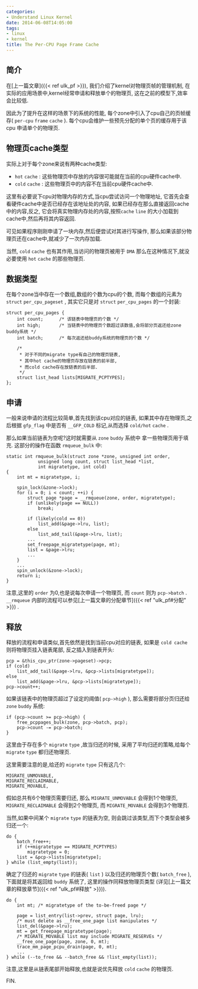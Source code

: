 ```yaml
---
categories:
- Understand Linux Kernel
date: 2014-06-08T14:05:00
tags:
- linux
- kernel
title: The Per-CPU Page Frame Cache
---
```


## 简介

在[上一篇文章]({{< ref ulk_pf >}}),
我们介绍了kernel对物理页帧的管理机制,
在实际的应用场景中,kernel经常申请和释放单个的物理页,
这在之前的模型下,效率会比较低.

因此为了提升在这样的场景下的系统的性能,
每个zone中引入了cpu自己的页帧缓存( `per-cpu` `frame` `cache` ).
每个cpu会维护一些预先分配的单个页的缓存用于该cpu
申请单个的物理页.

## 物理页cache类型

实际上对于每个zone来说有两种cache类型:

- `hot` `cache` : 这些物理页中存放的内容很可能就在当前的cpu硬件cache中.
- `cold` `cache` : 这些物理页中的内容不在当前cpu硬件cache中.

这里有必要说下cpu对物理内存的方式,当cpu尝试访问一个物理地址,
它首先会查看硬件cache中是否已经存在该地址处的内容,
如果已经存在那么直接返回cache中的内容,反之,
它会将真实物理内存处的内容,按照`cache` `line` 的大小加载到
cache中,然后再将其内容返回.

可见如果程序刚刚申请了一块内存,然后便尝试对其进行写操作,
那么如果该部分物理页还在cache中,就减少了一次内存加载.

当然, `cold` `cache` 也有其作用,当访问的物理页被用于 `DMA`
那么在这种情况下,就没必要使用 `hot` `cache` 的那些物理页.

## 数据类型

在每个zone当中存在一个数组,数组的个数为cpu的个数,
而每个数组的元素为 `struct` `per_cpu_pageset` ,
其实它只是对 `struct` `per_cpu_pages` 的一个封装:

```
struct per_cpu_pages {
	int count;		/* 该链表中物理页的个数 */
	int high;		/* 当链表中的物理页个数超过该数值,会将部分页返还给zone buddy系统 */
	int batch;		/* 每次返还给buddy系统的物理页的个数 */

	/*
	 * 对于不同的migrate type有自己的物理页链表,
	 * 其中hot cache的物理页存放在链表的前半部,
	 * 而cold cache存在放链表的后半部.
	 */
	struct list_head lists[MIGRATE_PCPTYPES];
};
```

## 申请

一般来说申请的流程比较简单,首先找到该cpu对应的链表,
如果其中存在物理页,之后根据 `gfp_flag` 中是否有
`__GFP_COLD` 标记,从而选择 `cold/hot` `cache` .

那么如果当前链表为空呢?这时就需要从 `zone` `buddy` 系统中
拿一些物理页用于填充.
这部分的操作在函数 `rmqueue_bulk` 中:

```
static int rmqueue_bulk(struct zone *zone, unsigned int order,
			unsigned long count, struct list_head *list,
			int migratetype, int cold)
{
	int mt = migratetype, i;

	spin_lock(&zone->lock);
	for (i = 0; i < count; ++i) {
		struct page *page = __rmqueue(zone, order, migratetype);
		if (unlikely(page == NULL))
			break;

		if (likely(cold == 0))
			list_add(&page->lru, list);
		else
			list_add_tail(&page->lru, list);
		...
		set_freepage_migratetype(page, mt);
		list = &page->lru;
		...
	}
	...
	spin_unlock(&zone->lock);
	return i;
}
```

注意,这里的 `order` 为0,也是说每次申请一个物理页,
而 `count` 则为 `pcp->batch` . `__rmqueue`
内部的流程可以参见[上一篇文章的分配章节]({{< ref "ulk_pf#分配" >}})
.

## 释放

释放的流程和申请类似,首先依然是找到当前cpu对应的链表,
如果是 `cold cache` 则将物理页挂入链表尾部,
反之插入到链表开头:

```
pcp = &this_cpu_ptr(zone->pageset)->pcp;
if (cold)
	list_add_tail(&page->lru, &pcp->lists[migratetype]);
else
	list_add(&page->lru, &pcp->lists[migratetype]);
pcp->count++;
```

如果该链表中的物理页超过了设定的阈值( `pcp->high` ),
那么需要将部分页归还给 `zone` `buddy` 系统:

```
if (pcp->count >= pcp->high) {
	free_pcppages_bulk(zone, pcp->batch, pcp);
	pcp->count -= pcp->batch;
}
```

这里由于存在多个 `migrate` `type` ,故当归还的时候,
采用了平均归还的策略,给每个 `migrate` `type` 都归还物理页.

这里需要注意的是,给还的 `migrate` `type` 只有这几个:

```
MIGRATE_UNMOVABLE,
MIGRATE_RECLAIMABLE,
MIGRATE_MOVABLE,
```

假如总共有6个物理页需要归还,
那么 `MIGRATE_UNMOVABLE` 会得到1个物理页,
`MIGRATE_RECLAIMABLE` 会得到2个物理页,
而 `MIGRATE_MOVABLE` 会得到3个物理页.

当然,如果中间某个 `migrate` `type` 的链表为空,
则会跳过该类型,而下个类型会被多归还一个:

```
do {
	batch_free++;
	if (++migratetype == MIGRATE_PCPTYPES)
		migratetype = 0;
	list = &pcp->lists[migratetype];
} while (list_empty(list));
```

确定了归还的 `migrate` `type` 的链表( `list` )
以及归还的物理页个数( `batch_free` ),
下面就是将其返回给 `buddy` 系统了,
这里的操作同释放物理页类型
(详见[上一篇文章的释放章节]({{< ref "ulk_pf#释放" >}})).

```
do {
	int mt;	/* migratetype of the to-be-freed page */

	page = list_entry(list->prev, struct page, lru);
	/* must delete as __free_one_page list manipulates */
	list_del(&page->lru);
	mt = get_freepage_migratetype(page);
	/* MIGRATE_MOVABLE list may include MIGRATE_RESERVEs */
	__free_one_page(page, zone, 0, mt);
	trace_mm_page_pcpu_drain(page, 0, mt);
	...
} while (--to_free && --batch_free && !list_empty(list));
```

注意,这里是从链表尾部开始释放,也就是说优先释放 `cold` `cache` 的物理页.

FIN.
